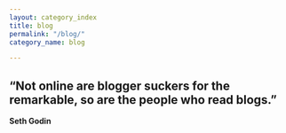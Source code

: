 ```yaml
---
layout: category_index
title: blog
permalink: "/blog/"
category_name: blog

---
```

## “Not online are blogger suckers for the remarkable, so are the people who read blogs.”

**Seth Godin**